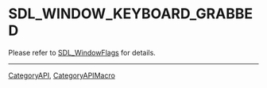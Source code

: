 # SDL_WINDOW_KEYBOARD_GRABBED

Please refer to [SDL_WindowFlags](SDL_WindowFlags) for details.

----
[CategoryAPI](CategoryAPI), [CategoryAPIMacro](CategoryAPIMacro)

